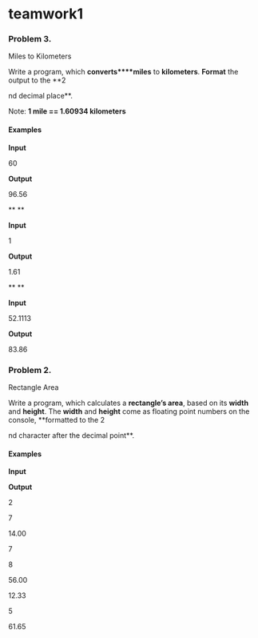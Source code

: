 # teamwork1
### Problem 3.              
Miles to Kilometers

Write a program, which **converts****miles** to **kilometers**. **Format** the output
to the **2

nd decimal place**.

Note: **1 mile ==
1.60934 kilometers**

#### Examples

 

**Input**

 60

**Output**

 96.56

** **

 

**Input**

 1

**Output**

 1.61

** **

 

**Input**

 52.1113

**Output**

 83.86


### Problem 2.                 
Rectangle Area

Write a program, which calculates a **rectangle’s area**, based on its **width**
and **height**. The **width** and **height** come as
floating point numbers on the console, **formatted
to the 2

nd character after the decimal point**.

#### Examples

 

**Input**


**Output**

 
2

7

 
14.00

 
7

8

 
56.00

 
12.33

5
 

61.65




 



 



 



 

